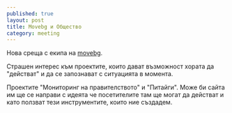 ```yaml
---
published: true
layout: post
title: Movebg и Общество
category: meeting
---
```


Нова среща с екипа на [movebg](http://movebg.com/ "Movebg").

Страшен интерес към проектите, които дават възможност хората да "действат" и да се запознават с ситуацията в момента.

Проектите "Мониторинг на правителството" и "Питайги". Може би сайта им ще се направи с идеята че посетителите там ще могат да действат и като ползват тези инструментите, които ние създадем.
